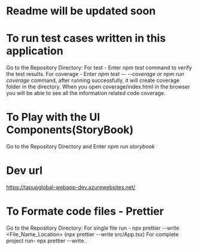 # Readme will be updated soon

# To run test cases written in this application

Go to the Repository Directory:
For test - Enter _npm test_ command to verify the test results.
For coverage - Enter _npm test -- --coverage_ or _npm run coverage_ command, after running successfully, it will create coverage folder in the directory. When you open coverage/index.html in the browser you will be able to see all the information related code coverage.

# To Play with the UI Components(StoryBook)

Go to the Repository Directory and Enter _npm run storybook_

# Dev url

https://tapupglobal-webapp-dev.azurewebsites.net/

# To Formate code files - Prettier

Go to the Repository Directory:
For single file run - npx prettier --write <File_Name_Location> (npx prettier --write src/App.tsx)
For complete project run- npx prettier --write .